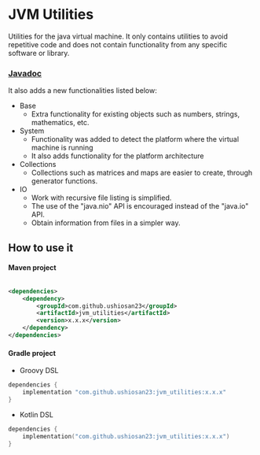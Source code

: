 # JVM Utilities

Utilities for the java virtual machine. It only contains utilities to avoid repetitive code and does not contain functionality
from any specific software or library.

### [Javadoc](https://javadoc.io/doc/com.github.ushiosan23/jvm_utilities)

It also adds a new functionalities listed below:

- Base
	- Extra functionality for existing objects such as numbers, strings, mathematics, etc.
- System
	- Functionality was added to detect the platform where the virtual machine is running
	- It also adds functionality for the platform architecture
- Collections
	- Collections such as matrices and maps are easier to create, through generator functions.
- IO
	- Work with recursive file listing is simplified.
	- The use of the "java.nio" API is encouraged instead of the "java.io" API.
	- Obtain information from files in a simpler way.

## How to use it

#### Maven project

```xml

<dependencies>
	<dependency>
		<groupId>com.github.ushiosan23</groupId>
		<artifactId>jvm_utilities</artifactId>
		<version>x.x.x</version>
	</dependency>
</dependencies>
```

#### Gradle project

- Groovy DSL

```groovy
dependencies {
	implementation "com.github.ushiosan23:jvm_utilities:x.x.x"
}
```

- Kotlin DSL

```kotlin
dependencies {
	implementation("com.github.ushiosan23:jvm_utilities:x.x.x")
}
```
